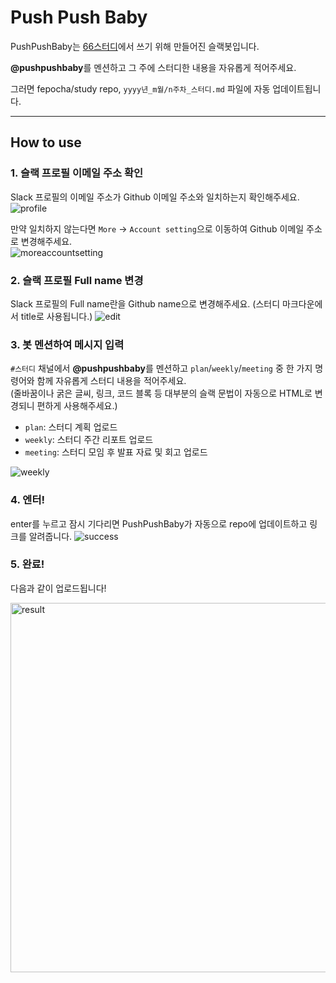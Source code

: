 # Push Push Baby

PushPushBaby는 [66스터디](https://github.com/fepocha/study)에서 쓰기 위해 만들어진 슬랙봇입니다.

**@pushpushbaby**를 멘션하고 그 주에 스터디한 내용을 자유롭게 적어주세요.

그러면 fepocha/study repo, `yyyy년_m월/n주차_스터디.md` 파일에 자동 업데이트됩니다.

-------

## How to use

### 1. 슬랙 프로필 이메일 주소 확인
Slack 프로필의 이메일 주소가 Github 이메일 주소와 일치하는지 확인해주세요.  
![profile](https://user-images.githubusercontent.com/32149561/119219347-1a541e00-bb20-11eb-8e19-11b912a879a8.jpeg)


만약 일치하지 않는다면 `More` -> `Account setting`으로 이동하여 Github 이메일 주소로 변경해주세요.  
![moreaccountsetting](https://user-images.githubusercontent.com/32149561/119219354-2344ef80-bb20-11eb-9cf5-d0170a956c88.jpeg)

### 2. 슬랙 프로필 Full name 변경
Slack 프로필의 Full name란을 Github name으로 변경해주세요.
(스터디 마크다운에서 title로 사용됩니다.)
![edit](https://user-images.githubusercontent.com/32149561/119219362-29d36700-bb20-11eb-8d40-b89ac08ee6d5.png)

### 3. 봇 멘션하여 메시지 입력
`#스터디` 채널에서 **@pushpushbaby**를 멘션하고 `plan`/`weekly`/`meeting` 중 한 가지 명령어와 함께 자유롭게 스터디 내용을 적어주세요.  
(줄바꿈이나 굵은 글씨, 링크, 코드 블록 등 대부분의 슬랙 문법이 자동으로 HTML로 변경되니 편하게 사용해주세요.)

  - `plan`: 스터디 계획 업로드
  - `weekly`: 스터디 주간 리포트 업로드
  - `meeting`: 스터디 모임 후 발표 자료 및 회고 업로드

![weekly](https://user-images.githubusercontent.com/32149561/119219378-42dc1800-bb20-11eb-85c1-8b7455903a4e.png)

### 4. 엔터!
enter를 누르고 잠시 기다리면 PushPushBaby가 자동으로 repo에 업데이트하고 링크를 알려줍니다.
![success](https://user-images.githubusercontent.com/32149561/119219383-48396280-bb20-11eb-9fff-48df14b920ff.png)

### 5. 완료!
다음과 같이 업로드됩니다!

<img width="591" alt="result" src="https://user-images.githubusercontent.com/32149561/119219390-4f607080-bb20-11eb-8c16-2f9de92d7af8.png">

